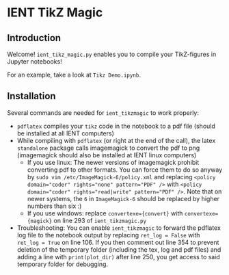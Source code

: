 # IENT TikZ Magic

## Introduction

Welcome! `ient_tikz_magic.py` enables you to compile your TikZ-figures in Jupyter notebooks! 

For an example, take a look at `Tikz Demo.ipynb`.

## Installation

Several commands are needed for `ient_tikzmagic` to work properly:

- `pdflatex` compiles your `tikz` code in the notebook to a pdf file (should be installed at all IENT computers)
- While compiling with `pdflatex` (or right at the end of the call), the latex `standalone` package calls imagemagick to convert the pdf to png (imagemagick should also be installed at IENT linux computers)
  - If you use linux: The newer versions of imagemagick prohibit converting pdf to other formats. You can force them to do so anyway by `sudo vim /etc/ImageMagick-6/policy.xml` and replacing `<policy domain="coder" rights="none" pattern="PDF" />` with `<policy domain="coder" rights="read|write" pattern="PDF" />`. Note that on newer systems, the `6` in `ImageMagick-6` should be replaced by higher numbers than six :)
  - If you use windows: replace `convertexe={convert}` with `convertexe={magick}` on line 293 of `ient_tikzmagic.py`
- Troubleshooting: You can enable `ient_tikzmagic` to forward the pdflatex log file to the notebook output by replacing `ret_log = False` with `ret_log = True` on line 106. If you then comment out line 354 to prevent deletion of the temporary folder (including the tex, log and pdf files) and adding a line with `print(plot_dir)` after line 250, you get access to said temporary folder for debugging.
